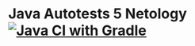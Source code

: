 # Java Autotests 5 Netology [![Java CI with Gradle](https://github.com/dadosha/Java_Auto_5_1/actions/workflows/gradle.yml/badge.svg)](https://github.com/dadosha/Java_Auto_5_1/actions/workflows/gradle.yml)
